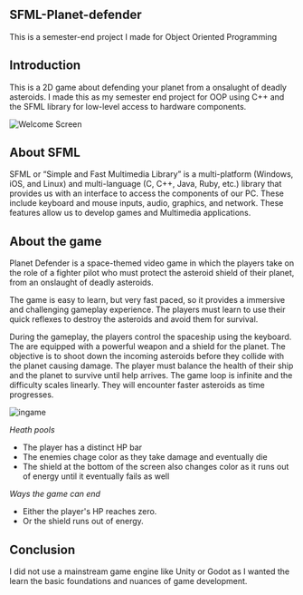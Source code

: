 ## SFML-Planet-defender

This is a semester-end project I made for Object Oriented Programming

## Introduction

This is a 2D game about defending your planet from a onsalught of deadly asteroids. I made this as my semester end project for OOP using C++ and the SFML library for low-level access to hardware components.

![Welcome Screen](https://i.imgur.com/QMvpnbI.png)

## About SFML

SFML or “Simple and Fast Multimedia Library” is a multi-platform (Windows, iOS, and
Linux) and multi-language (C, C++, Java, Ruby, etc.) library that provides us with an interface
to access the components of our PC. These include keyboard and mouse inputs, audio, graphics,
and network. These features allow us to develop games and Multimedia applications.

## About the game

Planet Defender is a space-themed video game in which the players take on the role of a fighter
pilot who must protect the asteroid shield of their planet, from an onslaught of deadly asteroids.

The game is easy to learn, but very fast paced, so it provides a immersive and challenging
gameplay experience. The players must learn to use their quick reflexes to destroy the asteroids
and avoid them for survival.

During the gameplay, the players control the spaceship using the keyboard. The are equipped
with a powerful weapon and a shield for the planet. The objective is to shoot down the incoming
asteroids before they collide with the planet causing damage. The player must balance the
health of their ship and the planet to survive until help arrives. The game loop is infinite and
the difficulty scales linearly. They will encounter faster asteroids as time progresses.

![ingame](https://i.imgur.com/YCaYqIH.png)

_Heath pools_

- The player has a distinct HP bar
- The enemies chage color as they take damage and eventually die
- The shield at the bottom of the screen also changes color as it runs out of energy until it eventually fails as well

_Ways the game can end_

- Either the player's HP reaches zero.
- Or the shield runs out of energy.

## Conclusion

I did not use a mainstream game engine like Unity or Godot as I wanted the learn the basic foundations and nuances of game development.

